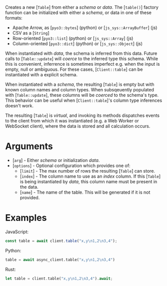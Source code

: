 Creates a new [`Table`] from either a _schema_ or _data_. The [`table()`] factory
function can be initialized with either a _schema_, or data in one of these
formats:

-   Apache Arrow, as [`pyo3::bytes`] (python) or [`js_sys::ArrayBuffer`] (js)
-   CSV as a [`String`]
-   Row-oriented [`pyo3::list`] (python) or [`js_sys::Array`] (js)
-   Column-oriented [`pyo3::dict`] (python) or [`js_sys::Object`] (js)

When instantiated with _data_, the schema is inferred from this data. Future
calls to [`Table::update`] will _coerce_ to the inferred type this schema.
While this is convenient, inferrence is sometimes imperfect e.g. when
the input is empty, null or ambiguous. For these cases, [`Client::table`] can be
instantiated with a explicit schema.

When instantiated with a _schema_, the resulting [`Table`] is empty but with
known column names and column types. When subsqeuently populated with
[`Table::update`], these columns will be _coerced_ to the schema's type. This
behavior can be useful when [`Client::table`]'s column type inferences doesn't work.

The resulting [`Table`] is _virtual_, and invoking its methods dispatches events
to the client from which it was instantiated (e.g. a Web Worker or WebSocket
client), where the data is stored and all calculation occurs.

# Arguments

-   [`arg`] - Either _schema_ or initialization _data_.
-   [`options`] - Optional configuration which provides one of:
    -   [`limit`] - The max number of rows the resulting [`Table`] can store.
    -   [`index`] - The column name to use as an _index_ column. If this [`Table`]
        is being instantiated by _data_, this column name must be present in the
        data.
    -   [`name`] - The name of the table. This will be generated if it is not provided.

# Examples

JavaScript:

```js
const table = await client.table("x,y\n1,2\n3,4");
```

Python:

```python
table = await async_client.table("x,y\n1,2\n3,4")
```

Rust:

```rust
let table = client.table("x,y\n1,2\n3,4").await;
```
